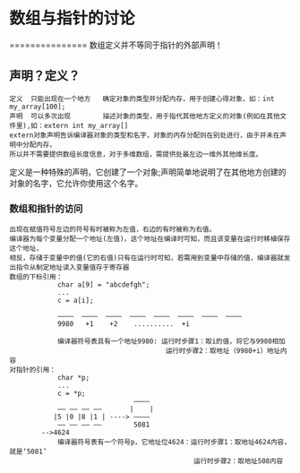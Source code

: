 # 数组与指针的讨论
===============
数组定义并不等同于指针的外部声明！
## 声明？定义？
    定义  只能出现在一个地方   确定对象的类型并分配内存，用于创建心得对象，如：int my_array[100];
    声明  可以多次出现        描述对象的类型，用于指代其他地方定义的对象(例如在其他文件里),如：extern int my_array[]
    extern对象声明告诉编译器对象的类型和名字，对象的内存分配则在别处进行，由于并未在声明中分配内存，
    所以并不需要提供数组长度信息，对于多维数组，需提供处最左边一维外其他维长度。
定义是一种特殊的声明，它创建了一个对象;声明简单地说明了在其他地方创建的对象的名字，它允许你使用这个名字。
### 数组和指针的访问
    出现在赋值符号左边的符号有时被称为左值，右边的有时被称为右值。
    编译器为每个变量分配一个地址(左值)，这个地址在编译时可知，而且该变量在运行时移植保存这个地址，
    相反，存储于变量中的值(它的右值)只有在运行时可知，若需用到变量中存储的值，编译器就发出指令从制定地址读入变量值存于寄存器
    数组的下标引用：
                char a[9] = "abcdefgh";
                ...
                c = a[i];
                
                ————  ————  ————  ————  ————  ————  ————  ————
                9980   +1    +2    ..........  +i 
                
                编译器符号表具有一个地址9980: 运行时步骤1：取i的值，将它与9980相加
                                           运行时步骤2：取地址（9980+i）地址内容
    对指针的引用：
                char *p;
                ...
                c = *p;
                                   ————
                —— —— —— ——       |    |
               |5 |0 |8 |1 | ----> ————
                —— —— —— ——        5081   
            -->4624
                编译器符号表有一个符号p，它地址位4624：运行时步骤1：取地址4624内容，就是‘5081’
                                                  运行时步骤2：取地址508内容

